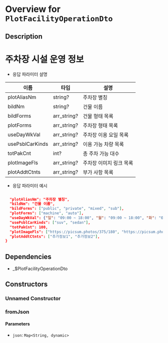 # Overview for `PlotFacilityOperationDto`

## Description

# 주차장 시설 운영 정보

 - 응답 파라미터 설명

 |이름|타입|설명|
 |-|-|-|
 |plotAliasNm|string?|주차장 별칭|
 |bildNm|string?|건물 이름|
 |bildForms|arr_string?|건물 형태 목록|
 |plotForms|arr_string?|주차장 형태 목록|
 |useDayWkVal|arr_string?|주차장 이용 요일 목록|
 |usePsblCarKinds|arr_string?|이용 가능 차량 목록|
 |totPakCnt|int?|총 주차 가능 대수|
 |plotImageFls|arr_string?|주차장 이미지 링크 목록|
 |plotAddtCtnts|arr_string?|부가 사항 목록|

 - 응답 파라미터 예시
 ```json

   "plotAliasNm": "주차장 별칭",
   "bildNm": "건물 이름",
   "bildForms": ["public", "private", "mixed", "sub"],
   "plotForms": ["machine", "auto"],
   "useDayWkVal": {"일": "09:00 ~ 18:00", "월": "09:00 ~ 18:00", "화": "09:00 ~ 23:00"},
   "usePsblCarKinds": ["suv", "sedan"],
   "totPakCnt": 100,
   "plotImageFls": ["https://picsum.photos/375/180", "https://picsum.photos/375/180"],
   "plotAddtCtnts": ["추가정보1", "추가정보2"],
 }
 ```

## Dependencies

- _$PlotFacilityOperationDto

## Constructors

### Unnamed Constructor


### fromJson


#### Parameters

- `json`: `Map<String, dynamic>`
